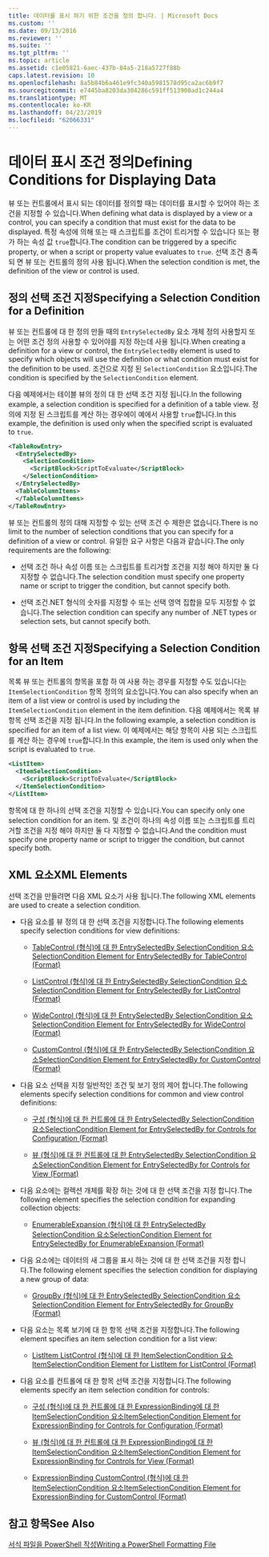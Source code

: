 ```yaml
---
title: 데이터를 표시 하기 위한 조건을 정의 합니다. | Microsoft Docs
ms.custom: ''
ms.date: 09/13/2016
ms.reviewer: ''
ms.suite: ''
ms.tgt_pltfrm: ''
ms.topic: article
ms.assetid: c1e05821-6aec-437b-84a5-218a5727f88b
caps.latest.revision: 10
ms.openlocfilehash: 8a5b84b6a461e9fc340a5981578d95ca2ac6b9f7
ms.sourcegitcommit: e7445ba8203da304286c591ff513900ad1c244a4
ms.translationtype: MT
ms.contentlocale: ko-KR
ms.lasthandoff: 04/23/2019
ms.locfileid: "62066331"
---
```

# <a name="defining-conditions-for-displaying-data"></a><span data-ttu-id="e026d-102">데이터 표시 조건 정의</span><span class="sxs-lookup"><span data-stu-id="e026d-102">Defining Conditions for Displaying Data</span></span>

<span data-ttu-id="e026d-103">뷰 또는 컨트롤에서 표시 되는 데이터를 정의할 때는 데이터를 표시할 수 있어야 하는 조건을 지정할 수 있습니다.</span><span class="sxs-lookup"><span data-stu-id="e026d-103">When defining what data is displayed by a view or a control, you can specify a condition that must exist for the data to be displayed.</span></span> <span data-ttu-id="e026d-104">특정 속성에 의해 또는 때 스크립트를 조건이 트리거할 수 있습니다 또는 평가 하는 속성 값 `true`합니다.</span><span class="sxs-lookup"><span data-stu-id="e026d-104">The condition can be triggered by a specific property, or when a script or property value evaluates to `true`.</span></span> <span data-ttu-id="e026d-105">선택 조건 충족 되 면 뷰 또는 컨트롤의 정의 사용 됩니다.</span><span class="sxs-lookup"><span data-stu-id="e026d-105">When the selection condition is met, the definition of the view or control is used.</span></span>

## <a name="specifying-a-selection-condition-for-a-definition"></a><span data-ttu-id="e026d-106">정의 선택 조건 지정</span><span class="sxs-lookup"><span data-stu-id="e026d-106">Specifying a Selection Condition for a Definition</span></span>

<span data-ttu-id="e026d-107">뷰 또는 컨트롤에 대 한 정의 만들 때의 `EntrySelectedBy` 요소 개체 정의 사용할지 또는 어떤 조건 정의 사용할 수 있어야를 지정 하는데 사용 됩니다.</span><span class="sxs-lookup"><span data-stu-id="e026d-107">When creating a definition for a view or control, the `EntrySelectedBy` element is used to specify which objects will use the definition or what condition must exist for the definition to be used.</span></span> <span data-ttu-id="e026d-108">조건으로 지정 된 `SelectionCondition` 요소입니다.</span><span class="sxs-lookup"><span data-stu-id="e026d-108">The condition is specified by the `SelectionCondition` element.</span></span>

<span data-ttu-id="e026d-109">다음 예제에서는 테이블 뷰의 정의 대 한 선택 조건 지정 됩니다.</span><span class="sxs-lookup"><span data-stu-id="e026d-109">In the following example, a selection condition is specified for a definition of a table view.</span></span> <span data-ttu-id="e026d-110">정의에 지정 된 스크립트를 계산 하는 경우에이 예에서 사용할 `true`합니다.</span><span class="sxs-lookup"><span data-stu-id="e026d-110">In this example, the definition is used only when the specified script is evaluated to `true`.</span></span>

```xml
<TableRowEntry>
  <EntrySelectedBy>
    <SelectionCondition>
      <ScriptBlock>ScriptToEvaluate</ScriptBlock>
    </SelectionCondition>
  </EntrySelectedBy>
  <TableColumnItems>
  </TableColumnItems>
</TableRowEntry>

```

<span data-ttu-id="e026d-111">뷰 또는 컨트롤의 정의 대해 지정할 수 있는 선택 조건 수 제한은 없습니다.</span><span class="sxs-lookup"><span data-stu-id="e026d-111">There is no limit to the number of selection conditions that you can specify for a definition of a view or control.</span></span> <span data-ttu-id="e026d-112">유일한 요구 사항은 다음과 같습니다.</span><span class="sxs-lookup"><span data-stu-id="e026d-112">The only requirements are the following:</span></span>

- <span data-ttu-id="e026d-113">선택 조건 하나 속성 이름 또는 스크립트를 트리거할 조건을 지정 해야 하지만 둘 다 지정할 수 없습니다.</span><span class="sxs-lookup"><span data-stu-id="e026d-113">The selection condition must specify one property name or script to trigger the condition, but cannot specify both.</span></span>

- <span data-ttu-id="e026d-114">선택 조건.NET 형식의 숫자를 지정할 수 또는 선택 영역 집합을 모두 지정할 수 없습니다.</span><span class="sxs-lookup"><span data-stu-id="e026d-114">The selection condition can specify any number of .NET types or selection sets, but cannot specify both.</span></span>

## <a name="specifying-a-selection-condition-for-an-item"></a><span data-ttu-id="e026d-115">항목 선택 조건 지정</span><span class="sxs-lookup"><span data-stu-id="e026d-115">Specifying a Selection Condition for an Item</span></span>

<span data-ttu-id="e026d-116">목록 뷰 또는 컨트롤의 항목을 포함 하 여 사용 하는 경우를 지정할 수도 있습니다는 `ItemSelectionCondition` 항목 정의의 요소입니다.</span><span class="sxs-lookup"><span data-stu-id="e026d-116">You can also specify when an item of a list view or control is used by including the `ItemSelectionCondition` element in the item definition.</span></span> <span data-ttu-id="e026d-117">다음 예제에서는 목록 뷰 항목 선택 조건을 지정 됩니다.</span><span class="sxs-lookup"><span data-stu-id="e026d-117">In the following example, a selection condition is specified for an item of a list view.</span></span> <span data-ttu-id="e026d-118">이 예제에서는 해당 항목이 사용 되는 스크립트를 계산 하는 경우에 `true`합니다.</span><span class="sxs-lookup"><span data-stu-id="e026d-118">In this example, the item is used only when the script is evaluated to `true`.</span></span>

```xml
<ListItem>
  <ItemSelectionCondition>
    <ScriptBlock>ScriptToEvaluate</ScriptBlock>
  </ItemSelectionCondition>
</ListItem>

```

<span data-ttu-id="e026d-119">항목에 대 한 하나의 선택 조건을 지정할 수 있습니다.</span><span class="sxs-lookup"><span data-stu-id="e026d-119">You can specify only one selection condition for an item.</span></span> <span data-ttu-id="e026d-120">및 조건이 하나의 속성 이름 또는 스크립트를 트리거할 조건을 지정 해야 하지만 둘 다 지정할 수 없습니다.</span><span class="sxs-lookup"><span data-stu-id="e026d-120">And the condition must specify one property name or script to trigger the condition, but cannot specify both.</span></span>

## <a name="xml-elements"></a><span data-ttu-id="e026d-121">XML 요소</span><span class="sxs-lookup"><span data-stu-id="e026d-121">XML Elements</span></span>

 <span data-ttu-id="e026d-122">선택 조건을 만들려면 다음 XML 요소가 사용 됩니다.</span><span class="sxs-lookup"><span data-stu-id="e026d-122">The following XML elements are used to create a selection condition.</span></span>

- <span data-ttu-id="e026d-123">다음 요소를 뷰 정의 대 한 선택 조건을 지정합니다.</span><span class="sxs-lookup"><span data-stu-id="e026d-123">The following elements specify selection conditions for view definitions:</span></span>

    - [<span data-ttu-id="e026d-124">TableControl (형식)에 대 한 EntrySelectedBy SelectionCondition 요소</span><span class="sxs-lookup"><span data-stu-id="e026d-124">SelectionCondition Element for EntrySelectedBy for TableControl (Format)</span></span>](./selectioncondition-element-for-entryselectedby-for-tablecontrol-format.md)

    - [<span data-ttu-id="e026d-125">ListControl (형식)에 대 한 EntrySelectedBy SelectionCondition 요소</span><span class="sxs-lookup"><span data-stu-id="e026d-125">SelectionCondition Element for EntrySelectedBy for ListControl (Format)</span></span>](./selectioncondition-element-for-entryselectedby-for-listcontrol-format.md)

    - [<span data-ttu-id="e026d-126">WideControl (형식)에 대 한 EntrySelectedBy SelectionCondition 요소</span><span class="sxs-lookup"><span data-stu-id="e026d-126">SelectionCondition Element for EntrySelectedBy for WideControl (Format)</span></span>](./selectioncondition-element-for-entryselectedby-for-widecontrol-format.md)

    - [<span data-ttu-id="e026d-127">CustomControl (형식)에 대 한 EntrySelectedBy SelectionCondition 요소</span><span class="sxs-lookup"><span data-stu-id="e026d-127">SelectionCondition Element for EntrySelectedBy for CustomControl (Format)</span></span>](./selectioncondition-element-for-entryselectedby-for-customcontrol-format.md)

- <span data-ttu-id="e026d-128">다음 요소 선택을 지정 일반적인 조건 및 보기 정의 제어 합니다.</span><span class="sxs-lookup"><span data-stu-id="e026d-128">The following elements specify selection conditions for common and view control definitions:</span></span>

    - [<span data-ttu-id="e026d-129">구성 (형식)에 대 한 컨트롤에 대 한 EntrySelectedBy SelectionCondition 요소</span><span class="sxs-lookup"><span data-stu-id="e026d-129">SelectionCondition Element for EntrySelectedBy for Controls for Configuration (Format)</span></span>](./selectioncondition-element-for-entryselectedby-for-controls-for-configuration-format.md)

    - [<span data-ttu-id="e026d-130">뷰 (형식)에 대 한 컨트롤에 대 한 EntrySelectedBy SelectionCondition 요소</span><span class="sxs-lookup"><span data-stu-id="e026d-130">SelectionCondition Element for EntrySelectedBy for Controls for View (Format)</span></span>](./selectioncondition-element-for-entryselectedby-for-controls-for-view-format.md)

- <span data-ttu-id="e026d-131">다음 요소에는 컬렉션 개체를 확장 하는 것에 대 한 선택 조건을 지정 합니다.</span><span class="sxs-lookup"><span data-stu-id="e026d-131">The following element specifies the selection condition for expanding collection objects:</span></span>

    - [<span data-ttu-id="e026d-132">EnumerableExpansion (형식)에 대 한 EntrySelectedBy SelectionCondition 요소</span><span class="sxs-lookup"><span data-stu-id="e026d-132">SelectionCondition Element for EntrySelectedBy for EnumerableExpansion (Format)</span></span>](./selectioncondition-element-for-entryselectedby-for-enumerableexpansion-format.md)

- <span data-ttu-id="e026d-133">다음 요소에는 데이터의 새 그룹을 표시 하는 것에 대 한 선택 조건을 지정 합니다.</span><span class="sxs-lookup"><span data-stu-id="e026d-133">The following element specifies the selection condition for displaying a new group of data:</span></span>

    - [<span data-ttu-id="e026d-134">GroupBy (형식)에 대 한 EntrySelectedBy SelectionCondition 요소</span><span class="sxs-lookup"><span data-stu-id="e026d-134">SelectionCondition Element for EntrySelectedBy for GroupBy (Format)</span></span>](./selectioncondition-element-for-entryselectedby-for-groupby-format.md)

- <span data-ttu-id="e026d-135">다음 요소는 목록 보기에 대 한 항목 선택 조건을 지정합니다.</span><span class="sxs-lookup"><span data-stu-id="e026d-135">The following element specifies an item selection condition for a list view:</span></span>

    - [<span data-ttu-id="e026d-136">ListItem ListControl (형식)에 대 한 ItemSelectionCondition 요소</span><span class="sxs-lookup"><span data-stu-id="e026d-136">ItemSelectionCondition Element for ListItem for ListControl (Format)</span></span>](./itemselectioncondition-element-for-listitem-for-listcontrol-format.md)

- <span data-ttu-id="e026d-137">다음 요소를 컨트롤에 대 한 항목 선택 조건을 지정합니다.</span><span class="sxs-lookup"><span data-stu-id="e026d-137">The following elements specify an item selection condition for controls:</span></span>

    - [<span data-ttu-id="e026d-138">구성 (형식)에 대 한 컨트롤에 대 한 ExpressionBinding에 대 한 ItemSelectionCondition 요소</span><span class="sxs-lookup"><span data-stu-id="e026d-138">ItemSelectionCondition Element for ExpressionBinding for Controls for Configuration (Format)</span></span>](./itemselectioncondition-element-for-expressionbinding-for-controls-for-configuration-format.md)

    - [<span data-ttu-id="e026d-139">뷰 (형식)에 대 한 컨트롤에 대 한 ExpressionBinding에 대 한 ItemSelectionCondition 요소</span><span class="sxs-lookup"><span data-stu-id="e026d-139">ItemSelectionCondition Element for ExpressionBinding for Controls for View (Format)</span></span>](./itemselectioncondition-element-for-expressionbinding-for-controls-for-view-format.md)

    - [<span data-ttu-id="e026d-140">ExpressionBinding CustomControl (형식)에 대 한 ItemSelectionCondition 요소</span><span class="sxs-lookup"><span data-stu-id="e026d-140">ItemSelectionCondition Element for ExpressionBinding for CustomControl (Format)</span></span>](./itemselectioncondition-element-for-expressionbinding-for-customcontrol-format.md)

## <a name="see-also"></a><span data-ttu-id="e026d-141">참고 항목</span><span class="sxs-lookup"><span data-stu-id="e026d-141">See Also</span></span>

[<span data-ttu-id="e026d-142">서식 파일을 PowerShell 작성</span><span class="sxs-lookup"><span data-stu-id="e026d-142">Writing a PowerShell Formatting File</span></span>](./writing-a-powershell-formatting-file.md)
